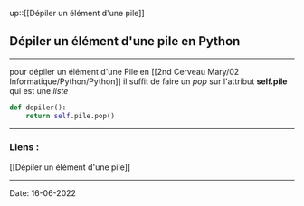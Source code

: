 

up::[[Dépiler un élément d'une pile]]

## Dépiler un élément d'une pile en Python

---

pour dépiler un élément d'une Pile en [[2nd Cerveau Mary/02 Informatique/Python/Python]] il suffit de faire un *pop* sur l'attribut **self.pile** qui est une *liste*

```python
def depiler():
	return self.pile.pop()
```


---
### Liens :

[[Dépiler un élément d'une pile]]

---

Date: 16-06-2022